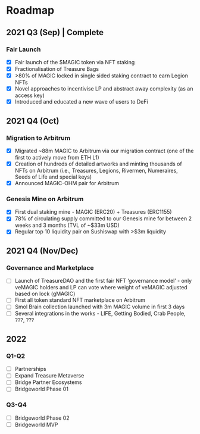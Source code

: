# Roadmap

## **2021 Q3 (Sep) | Complete**

### Fair Launch

* [x] Fair launch of the $MAGIC token via NFT staking
* [x] Fractionalisation of Treasure Bags
* [x] \>80% of MAGIC locked in single sided staking contract to earn Legion NFTs
* [x] Novel approaches to incentivise LP and abstract away complexity (as an access key)
* [x] Introduced and educated a new wave of users to DeFi

## 2021 Q4 (Oct)

### Migration to Arbitrum

* [x] Migrated \~88m MAGIC to Arbitrum via our migration contract (one of the first to actively move from ETH L1)
* [x] Creation of hundreds of detailed artworks and minting thousands of NFTs on Arbitrum (i.e., Treasures, Legions, Rivermen, Numeraires, Seeds of Life and special keys)
* [x] Announced MAGIC-OHM pair for Arbitrum

### Genesis Mine on Arbitrum

* [x] First dual staking mine - MAGIC (ERC20) + Treasures (ERC1155)
* [x] 78% of circulating supply committed to our Genesis mine for between 2 weeks and 3 months (TVL of \~$33m USD)
* [x] Regular top 10 liquidity pair on Sushiswap with >$3m liquidity

## 2021 Q4 (Nov/Dec)

### Governance and Marketplace

* [ ] Launch of TreasureDAO and the first fair NFT ‘governance model’ - only veMAGIC holders and LP can vote where weight of veMAGIC adjusted based on lock (gMAGIC)
* [ ] First all token standard NFT marketplace on Arbitrum
* [ ] Smol Brain collection launched with 3m MAGIC volume in first 3 days
* [ ] Several integrations in the works - LIFE, Getting Bodied, Crab People, ???, ???

## 2022

### Q1-Q2

* [ ] Partnerships
* [ ] Expand Treasure Metaverse
* [ ] Bridge Partner Ecosystems
* [ ] Bridgeworld Phase 01

### Q3-Q4

* [ ] Bridgeworld Phase 02
* [ ] Bridgeworld MVP
